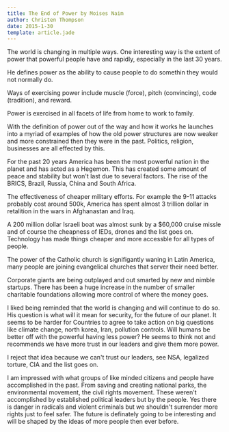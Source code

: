 ```yaml
---
title: The End of Power by Moises Naim
author: Christen Thompson
date: 2015-1-30
template: article.jade 
---
```


The world is changing in multiple ways. One interesting way is the extent of power that powerful people have and rapidly, especially in the last 30 years.

<span class="more"></span>

He defines power as the ability to cause people to do somethin they would not normally do.

Ways of exercising power include muscle (force), pitch (convincing), code (tradition), and reward.

Power is exercised in all facets of life from home to work to family. 

With the definition of power out of the way and how it works he launches into a myriad of examples of how the old power structures are now weaker and more constrained then they were in the past.  Politics, religion, businesses are all effected by this.

For the past 20 years America has been the most powerful nation in the planet and has acted as a Hegemon.  This has created some amount of peace and stability but won't last due to several factors.  The rise of the BRICS,  Brazil, Russia, China and South Africa.  

The effectiveness of cheaper military efforts.  For example the 9-11 attacks probably cost around 500k, America has spent almost 3 trillion dollar in retalition in the wars in Afghanastan and Iraq. 

A 200 million dollar Israeli boat was almost sunk by a $60,000 cruise missle and of course the cheapness of IEDs, drones and the list goes on.  Technology has made things cheaper and more accessble for all types of people.

The power of the Catholic church is signifigantly waning in Latin America, many people are joining evangelical churches that server their need better.

Corporate giants are being outplayed and out smarted by new and nimble startups. There has been a huge increase in the number of smaller charitable foundations allowing more control of where the money goes.

I liked being reminded that the world is changing and will continue to do so.  His question is what will it mean for security, for the future of our planet. It seems to be harder for Countries to agree to take action on big questions like climate change, north korea, Iran, pollution controls.  Will humans be better off with the powerful having less power?  He seems to think not and recommends we have more trust in our leaders and give them more power.

I reject that idea because we can't trust our leaders, see NSA, legalized torture, CIA and the list goes on. 

I am impressed with what groups of like minded citizens and people have accomplished in the past.  From saving and creating national parks, the environmental movement, the civil rights movement.  These weren't accomplished by established political leaders but by the people. Yes there is danger in radicals and violent criminals but we shouldn't surrender more rights just to feel safer. The future is definately going to be interesting and  will be shaped by the ideas of more people then ever before.